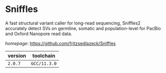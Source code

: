 # Sniffles

A fast structural variant caller for long-read sequencing,  Sniffles2 accurately detect SVs on germline, somatic and population-level for PacBio and Oxford Nanopore read data.

*homepage*: <https://github.com/fritzsedlazeck/Sniffles>

version | toolchain
--------|----------
``2.0.7`` | ``GCC/11.3.0``
